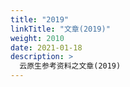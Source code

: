 ```yaml
---
title: "2019"
linkTitle: "文章(2019)"
weight: 2010
date: 2021-01-18
description: >
  云原生参考资料之文章(2019)
---
```




